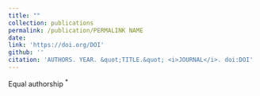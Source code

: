 ```yaml
---
title: ""
collection: publications
permalink: /publication/PERMALINK NAME
date:
link: 'https://doi.org/DOI'
github: ''
citation: 'AUTHORS. YEAR. &quot;TITLE.&quot; <i>JOURNAL</i>. doi:DOI'
---
```


Equal authorship <sup>*</sup>
